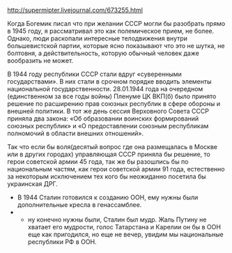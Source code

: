 http://supermipter.livejournal.com/673255.html

Когда Богемик писал что при желании СССР могли бы разобрать прямо в 1945 году, я рассматривал это как полемическое прием, не более. Однако, люди раскопали интересные телодвижения внутри большевистской партии, которые ясно показывают что это не шутка, не болтовня, а действительность, которую обычный человек даже вообразить не может.

В 1944 году республики СССР стали вдруг «суверенными государствами». В них стали в срочном порядке вводить элементы национальной государственности. 28.01.1944 года на очередном (единственном за все годы войны) Пленуме ЦК ВКП(б) было принято решение по расширению прав союзных республик в сфере обороны и внешней политики. В тот же день сессия Верховного Совета СССР приняла два закона: «Об образовании воинских формирований союзных республик» и «О предоставлении союзным республикам полномочий в области внешних отношений».

Так что если бы воля(десятый вопрос где она размещалась в Москве или в других городах) управляющая СССР приняла бы решение, то герои советской армии 45 года, так же бы разошлись бы по национальным частям, как герои советской армии 91 года, естественно за некоторым исключением тех кого бы неожиданно посетила бы украинская ДРГ.

* В 1944 Сталин готовился к созданию ООН, ему нужны были дополнительные кресла в генассамблее. 
* * ну конечно нужны были, Сталин был мудр. Жаль Путину не хватает его мудрости, голос Татарстана и Карелии он бы в ООН еще как пригодился, но еще не вечер, увидим мы национальные республики РФ в ООН.
